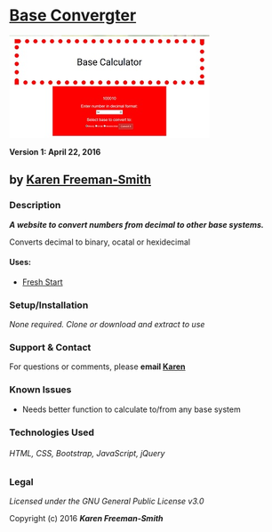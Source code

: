# [Base Convergter](http://karenfreemansmith.github.io/basecalculator)
![project screenshot](/img/screenshot.jpg)

__Version 1: April 22, 2016__
## by [Karen Freeman-Smith](http://karenfreemansmith.github.io)

### Description
__*A website to convert numbers from decimal to other base systems.*__

Converts decimal to binary, ocatal or hexidecimal

#### Uses:
* [Fresh Start](http://karenfreemansmith.github.io/freshstart)

### Setup/Installation
*None required. Clone or download and extract to use*

### Support & Contact
For questions or comments, please __email [Karen](karenfreemansmith@gmail.com)__

### Known Issues
* Needs better function to calculate to/from any base system

### Technologies Used
###### HTML, CSS, Bootstrap, JavaScript, jQuery

### Legal
*Licensed under the GNU General Public License v3.0*

Copyright (c) 2016 **_Karen Freeman-Smith_**
